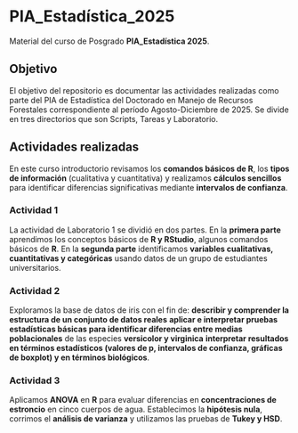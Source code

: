 # PIA_Estadística_2025
Material del curso de Posgrado **PIA_Estadística 2025**.

## Objetivo
El objetivo del repositorio es documentar las actividades realizadas como parte del PIA de Estadística del Doctorado en Manejo de Recursos Forestales correspondiente al período Agosto-Diciembre de 2025. Se divide en tres directorios que son Scripts, Tareas y Laboratorio.  

## Actividades realizadas
En este curso introductorio revisamos los **comandos básicos de R**, los **tipos de información** (cualitativa y cuantitativa) y realizamos **cálculos sencillos** para identificar diferencias significativas mediante **intervalos de confianza**.

### Actividad 1
La actividad de Laboratorio 1 se dividió en dos partes. En la **primera parte** aprendimos los conceptos básicos de **R y RStudio**, algunos comandos básicos de **R**. En la **segunda parte** identificamos **variables cualitativas, cuantitativas y categóricas** usando datos de un grupo de estudiantes universitarios.

### Actividad 2
Exploramos la base de datos de iris con el fin de: 
**describir y comprender la estructura de un conjunto de datos reales**
**aplicar e interpretar pruebas estadísticas básicas para identificar diferencias entre medias poblacionales** de las especies **versicolor y virginica**
**interpretar resultados en términos estadísticos (**valores de p, intervalos de confianza, gráficas de boxplot**) y en términos biológicos**.

### Actividad 3
Aplicamos **ANOVA** en **R** para evaluar diferencias en **concentraciones de estroncio** en cinco cuerpos de agua. Establecimos la **hipótesis nula**, corrimos el **análisis de varianza** y utilizamos las pruebas de **Tukey y HSD**.

